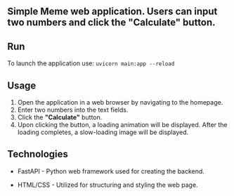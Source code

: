 ## Simple Meme web application. Users can input two numbers and click the "Calculate" button.

## Run
To launch the application use:
`uvicorn main:app --reload` 

## Usage
1. Open the application in a web browser by navigating to the homepage.
2. Enter two numbers into the text fields.
3. Click the **"Calculate"** button.
4. Upon clicking the button, a loading animation will be displayed. After the loading completes, a slow-loading image will be displayed.

## Technologies

- FastAPI - Python web framework used for creating the backend.

- HTML/CSS - Utilized for structuring and styling the web page.

